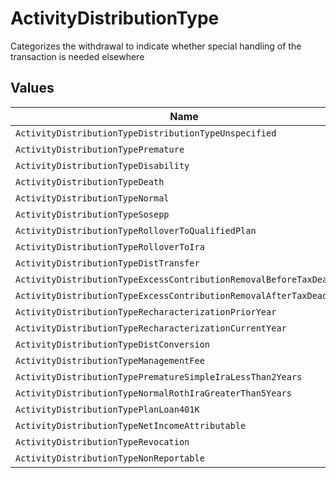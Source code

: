 # ActivityDistributionType

Categorizes the withdrawal to indicate whether special handling of the transaction is needed elsewhere


## Values

| Name                                                                 | Value                                                                |
| -------------------------------------------------------------------- | -------------------------------------------------------------------- |
| `ActivityDistributionTypeDistributionTypeUnspecified`                | DISTRIBUTION_TYPE_UNSPECIFIED                                        |
| `ActivityDistributionTypePremature`                                  | PREMATURE                                                            |
| `ActivityDistributionTypeDisability`                                 | DISABILITY                                                           |
| `ActivityDistributionTypeDeath`                                      | DEATH                                                                |
| `ActivityDistributionTypeNormal`                                     | NORMAL                                                               |
| `ActivityDistributionTypeSosepp`                                     | SOSEPP                                                               |
| `ActivityDistributionTypeRolloverToQualifiedPlan`                    | ROLLOVER_TO_QUALIFIED_PLAN                                           |
| `ActivityDistributionTypeRolloverToIra`                              | ROLLOVER_TO_IRA                                                      |
| `ActivityDistributionTypeDistTransfer`                               | DIST_TRANSFER                                                        |
| `ActivityDistributionTypeExcessContributionRemovalBeforeTaxDeadline` | EXCESS_CONTRIBUTION_REMOVAL_BEFORE_TAX_DEADLINE                      |
| `ActivityDistributionTypeExcessContributionRemovalAfterTaxDeadline`  | EXCESS_CONTRIBUTION_REMOVAL_AFTER_TAX_DEADLINE                       |
| `ActivityDistributionTypeRecharacterizationPriorYear`                | RECHARACTERIZATION_PRIOR_YEAR                                        |
| `ActivityDistributionTypeRecharacterizationCurrentYear`              | RECHARACTERIZATION_CURRENT_YEAR                                      |
| `ActivityDistributionTypeDistConversion`                             | DIST_CONVERSION                                                      |
| `ActivityDistributionTypeManagementFee`                              | MANAGEMENT_FEE                                                       |
| `ActivityDistributionTypePrematureSimpleIraLessThan2Years`           | PREMATURE_SIMPLE_IRA_LESS_THAN_2_YEARS                               |
| `ActivityDistributionTypeNormalRothIraGreaterThan5Years`             | NORMAL_ROTH_IRA_GREATER_THAN_5_YEARS                                 |
| `ActivityDistributionTypePlanLoan401K`                               | PLAN_LOAN_401K                                                       |
| `ActivityDistributionTypeNetIncomeAttributable`                      | NET_INCOME_ATTRIBUTABLE                                              |
| `ActivityDistributionTypeRevocation`                                 | REVOCATION                                                           |
| `ActivityDistributionTypeNonReportable`                              | NON_REPORTABLE                                                       |
